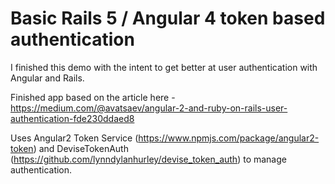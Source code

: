 # Basic Rails 5 / Angular 4 token based authentication

I finished this demo with the intent to get better at user authentication with Angular and Rails.

Finished app based on the article here - https://medium.com/@avatsaev/angular-2-and-ruby-on-rails-user-authentication-fde230ddaed8

Uses Angular2 Token Service (https://www.npmjs.com/package/angular2-token) and DeviseTokenAuth (https://github.com/lynndylanhurley/devise_token_auth) to manage authentication.
